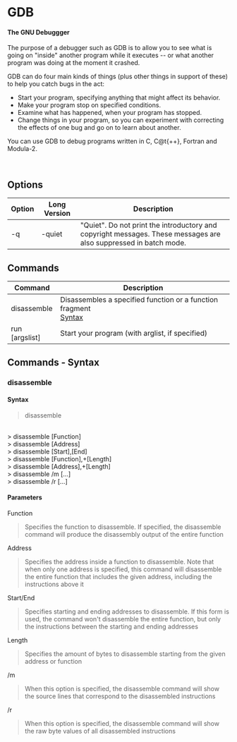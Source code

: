 # GDB

#### The GNU Debuggger
The purpose of a debugger such as GDB is to allow you to see what is going on "inside" another program while it executes -- or what another program was doing at the moment it crashed.

GDB can do four main kinds of things (plus other things in support of these) to help you catch bugs in the act:
* Start your program, specifying anything that might affect its behavior.
* Make your program stop on specified conditions.
* Examine what has happened, when your program has stopped.
* Change things in your program, so you can experiment with correcting the effects of one bug and go on to learn about another.

You can use GDB to debug programs written in C, C@t{++}, Fortran and Modula-2.

<br>

## Options

| Option | Long Version | Description |
| --- | --- | --- |
| -q | -quiet |"Quiet".  Do not print the introductory and copyright messages.  These messages are also suppressed in batch mode.

## Commands

| Command | Description |
| --- | --- |
| disassemble | Disassembles a specified function or a function fragment <br> [Syntax]()|
| run [argslist] | Start your program (with arglist, if specified) |


## Commands - Syntax

### disassemble

#### Syntax
> disassemble
<br>
> disassemble [Function]
<br>
> disassemble [Address]
<br>
> disassemble [Start],[End]
<br>
> disassemble [Function],+[Length]
<br>
> disassemble [Address],+[Length]
<br>
> disassemble /m [...]
<br>
> disassemble /r [...]

#### Parameters

Function
> Specifies the function to disassemble. If specified, the disassemble command will produce the disassembly output of the entire function


Address
> Specifies the address inside a function to disassemble. Note that when only one address is specified, this command will disassemble the entire function that includes the given address, including the instructions above it


Start/End
> Specifies starting and ending addresses to disassemble. If this form is used, the command won't disassemble the entire function, but only the instructions between the starting and ending addresses


Length
> Specifies the amount of bytes to disassemble starting from the given address or function


/m
> When this option is specified, the disassemble command will show the source lines that correspond to the disassembled instructions


/r
> When this option is specified, the disassemble command will show the raw byte values of all disassembled instructions